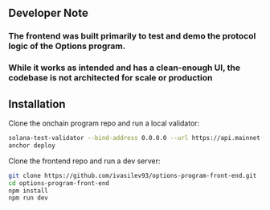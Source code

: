 ## Developer Note
### The frontend was built primarily to test and demo the protocol logic of the Options program. 
### While it works as intended and has a clean-enough UI, the codebase is not architected for scale or production

## Installation
Clone the onchain program repo and run a local validator:
```bash
solana-test-validator --bind-address 0.0.0.0 --url https://api.mainnet-beta.solana.com --ledger .anchor/test-ledger --rpc-port 8899 --clone 7UVimffxr9ow1uXYxsr4LHAcV58mLzhmwaeKvJ1pjLiE --reset
anchor deploy
```

Clone the frontend repo and run a dev server:
```bash
git clone https://github.com/ivasilev93/options-program-front-end.git
cd options-program-front-end
npm install
npm run dev
```